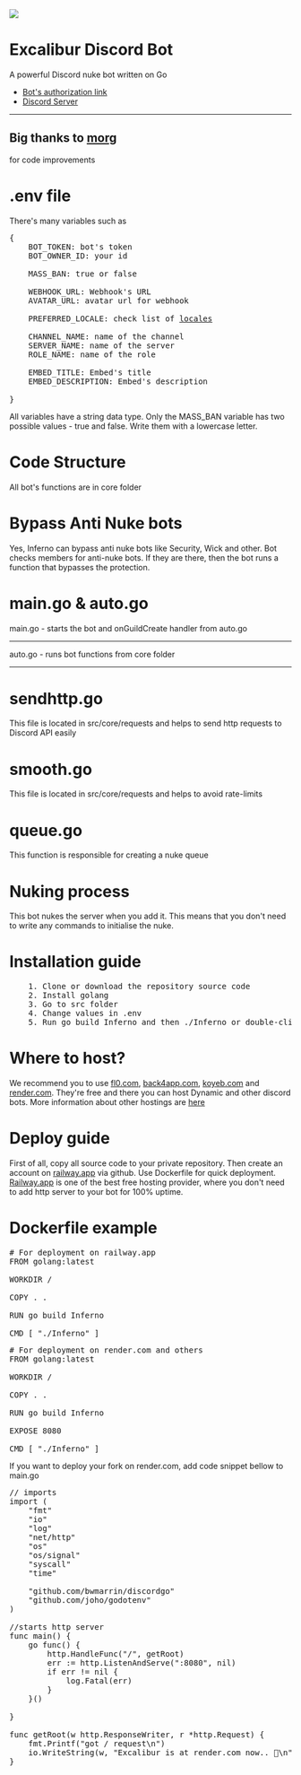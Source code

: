 <img src="https://i.imgur.com/aIcOxU8.jpeg">

# Excalibur Discord Bot
A powerful Discord nuke bot written on Go

   * [Bot's authorization link](https://discord.com/api/oauth2/authorize?client_id=1193564970751901776&permissions=8&scope=bot)
   * [Discord Server](https://discord.gg/kAfuNzeUDx)
<hr>

## Big thanks to [morg](https://github.com/00-Morg-00)
for code improvements

# .env file
There's many variables such as 

<pre>
{
    BOT_TOKEN: bot's token
    BOT_OWNER_ID: your id

    MASS_BAN: true or false

    WEBHOOK_URL: Webhook's URL
    AVATAR_URL: avatar url for webhook

    PREFERRED_LOCALE: check list of <a href="https://discord.com/developers/docs/reference#locales">locales</a>

    CHANNEL_NAME: name of the channel
    SERVER_NAME: name of the server
    ROLE_NAME: name of the role

    EMBED_TITLE: Embed's title
    EMBED_DESCRIPTION: Embed's description

}
</pre>
All variables have a string data type. Only the MASS_BAN variable has two possible values - true and false. Write them with a lowercase letter.

# Code Structure
All bot's functions are in core folder

# Bypass Anti Nuke bots
Yes, Inferno can bypass anti nuke bots like Security, Wick and other. Bot checks members for anti-nuke bots. If they are there, then the bot runs a function that bypasses the protection.

# main.go & auto.go
main.go - starts the bot and onGuildCreate handler from auto.go
<hr>
auto.go - runs bot functions from core folder
<hr>

# sendhttp.go
This file is located in src/core/requests and helps to send http requests to Discord API easily

# smooth.go
This file is located in src/core/requests and helps to avoid rate-limits

# queue.go
This function is responsible for creating a nuke queue

# Nuking process
This bot nukes the server when you add it. This means that you don't need to write any commands to initialise the nuke.

# Installation guide
<pre>
	1. Clone or download the repository source code
	2. Install golang
	3. Go to src folder
	4. Change values in .env
	5. Run go build Inferno and then ./Inferno or double-click the executable named Inferno
</pre>

# Where to host?
We recommend you to use <a href="https://fl0.com">fl0.com</a>, <a href="https://back4app.com">back4app.com</a>, <a href="https://koyeb.com">koyeb.com</a> and <a href="https://render.com">render.com</a>. They're free and there you can host Dynamic and other discord bots. More information about other hostings are <a href="https://github.com/DmitryScaletta/free-heroku-alternatives">here</a>

# Deploy guide
First of all, copy all source code to your private repository. Then create an account on <a href="https://railway.app">railway.app</a> via github. Use Dockerfile for quick deployment. <a href="https://railway.app">Railway.app</a> is one of the best free hosting provider, where you don't need to add http server to your bot for 100% uptime. 

# Dockerfile example
<pre>
# For deployment on railway.app
FROM golang:latest

WORKDIR /

COPY . .

RUN go build Inferno

CMD [ "./Inferno" ]
</pre>

<pre>
# For deployment on render.com and others
FROM golang:latest

WORKDIR /

COPY . .

RUN go build Inferno

EXPOSE 8080

CMD [ "./Inferno" ]
</pre>

If you want to deploy your fork on render.com, add code snippet bellow to main.go
<pre>
// imports
import (
	"fmt"
	"io"
	"log"
	"net/http"
	"os"
	"os/signal"
	"syscall"
	"time"

	"github.com/bwmarrin/discordgo"
	"github.com/joho/godotenv"
)

//starts http server
func main() {
	go func() {
		http.HandleFunc("/", getRoot)
		err := http.ListenAndServe(":8080", nil)
		if err != nil {
			log.Fatal(err)
		}
	}()

}

func getRoot(w http.ResponseWriter, r *http.Request) {
	fmt.Printf("got / request\n")
	io.WriteString(w, "Excalibur is at render.com now.. 🚀\n")
}
</pre>
